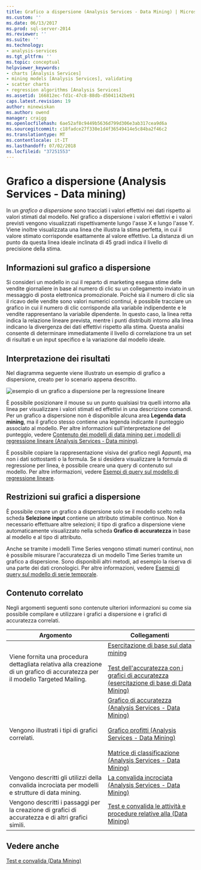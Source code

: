 ```yaml
---
title: Grafico a dispersione (Analysis Services - Data Mining) | Microsoft Docs
ms.custom: ''
ms.date: 06/13/2017
ms.prod: sql-server-2014
ms.reviewer: ''
ms.suite: ''
ms.technology:
- analysis-services
ms.tgt_pltfrm: ''
ms.topic: conceptual
helpviewer_keywords:
- charts [Analysis Services]
- mining models [Analysis Services], validating
- scatter charts
- regression algorithms [Analysis Services]
ms.assetid: 166812ec-fd1c-47c8-88db-d5041142be91
caps.latest.revision: 19
author: minewiskan
ms.author: owend
manager: craigg
ms.openlocfilehash: 6ae52af8c9449b5636d799d306e3ab317cea9d6a
ms.sourcegitcommit: c18fadce27f330e1d4f36549414e5c84ba2f46c2
ms.translationtype: MT
ms.contentlocale: it-IT
ms.lasthandoff: 07/02/2018
ms.locfileid: "37251553"
---
```

# <a name="scatter-plot-analysis-services---data-mining"></a>Grafico a dispersione (Analysis Services - Data mining)
  In un *grafico a dispersione* sono tracciati i valori effettivi nei dati rispetto ai valori stimati dal modello. Nel grafico a dispersione i valori effettivi e i valori previsti vengono visualizzati rispettivamente lungo l'asse X e lungo l'asse Y. Viene inoltre visualizzata una linea che illustra la stima perfetta, in cui il valore stimato corrisponde esattamente al valore effettivo. La distanza di un punto da questa linea ideale inclinata di 45 gradi indica il livello di precisione della stima.  
  
## <a name="understanding-the-scatter-plot"></a>Informazioni sul grafico a dispersione  
 Si consideri un modello in cui il reparto di marketing esegua stime delle vendite giornaliere in base al numero di clic su un collegamento inviato in un messaggio di posta elettronica promozionale. Poiché sia il numero di clic sia il ricavo delle vendite sono valori numerici continui, è possibile tracciare un grafico in cui il numero di clic corrisponde alla variabile indipendente e le vendite rappresentano la variabile dipendente. In questo caso, la linea retta indica la relazione lineare prevista, mentre i punti distribuiti intorno alla linea indicano la divergenza dei dati effettivi rispetto alla stima. Questa analisi consente di determinare immediatamente il livello di correlazione tra un set di risultati e un input specifico e la variazione dal modello ideale.  
  
## <a name="interpreting-the-results"></a>Interpretazione dei risultati  
 Nel diagramma seguente viene illustrato un esempio di grafico a dispersione, creato per lo scenario appena descritto.  
  
 ![esempio di un grafico a dispersione per la regressione lineare](../media/scatterplot-callctr.gif "esempio di un grafico a dispersione per la regressione lineare")  
  
 È possibile posizionare il mouse su un punto qualsiasi tra quelli intorno alla linea per visualizzare i valori stimati ed effettivi in una descrizione comandi. Per un grafico a dispersione non è disponibile alcuna area **Legenda data mining**, ma il grafico stesso contiene una legenda indicante il punteggio associato al modello. Per altre informazioni sull'interpretazione del punteggio, vedere [Contenuto dei modelli di data mining per i modelli di regressione lineare &#40;Analysis Services - Data mining&#41;](mining-model-content-for-linear-regression-models-analysis-services-data-mining.md).  
  
 È possibile copiare la rappresentazione visiva del grafico negli Appunti, ma non i dati sottostanti o la formula. Se si desidera visualizzare la formula di regressione per linea, è possibile creare una query di contenuto sul modello. Per altre informazioni, vedere [Esempi di query sul modello di regressione lineare](linear-regression-model-query-examples.md).  
  
## <a name="restrictions-on-scatter-plots"></a>Restrizioni sui grafici a dispersione  
 È possibile creare un grafico a dispersione solo se il modello scelto nella scheda **Selezione input** contiene un attributo stimabile continuo. Non è necessario effettuare altre selezioni; il tipo di grafico a dispersione viene automaticamente visualizzato nella scheda **Grafico di accuratezza** in base al modello e al tipo di attributo.  
  
 Anche se tramite i modelli Time Series vengono stimati numeri continui, non è possibile misurare l'accuratezza di un modello Time Series tramite un grafico a dispersione. Sono disponibili altri metodi, ad esempio la riserva di una parte dei dati cronologici. Per altre informazioni, vedere [Esempi di query sul modello di serie temporale](time-series-model-query-examples.md).  
  
## <a name="related-content"></a>Contenuto correlato  
 Negli argomenti seguenti sono contenute ulteriori informazioni su come sia possibile compilare e utilizzare i grafici a dispersione e i grafici di accuratezza correlati.  
  
|Argomento|Collegamenti|  
|------------|-----------|  
|Viene fornita una procedura dettagliata relativa alla creazione di un grafico di accuratezza per il modello Targeted Mailing.|[Esercitazione di base sul data mining](../../tutorials/basic-data-mining-tutorial.md)<br /><br /> [Test dell'accuratezza con i grafici di accuratezza &#40;esercitazione di base di Data Mining&#41;](../../tutorials/testing-accuracy-with-lift-charts-basic-data-mining-tutorial.md)|  
|Vengono illustrati i tipi di grafici correlati.|[Grafico di accuratezza &#40;Analysis Services - Data Mining&#41;](lift-chart-analysis-services-data-mining.md)<br /><br /> [Grafico profitti &#40;Analysis Services - Data Mining&#41;](profit-chart-analysis-services-data-mining.md)<br /><br /> [Matrice di classificazione &#40;Analysis Services - Data Mining&#41;](classification-matrix-analysis-services-data-mining.md)|  
|Vengono descritti gli utilizzi della convalida incrociata per modelli e strutture di data mining.|[La convalida incrociata &#40;Analysis Services - Data Mining&#41;](cross-validation-analysis-services-data-mining.md)|  
|Vengono descritti i passaggi per la creazione di grafici di accuratezza e di altri grafici simili.|[Test e convalida le attività e procedure relative alla &#40;Data Mining&#41;](testing-and-validation-tasks-and-how-tos-data-mining.md)|  
  
## <a name="see-also"></a>Vedere anche  
 [Test e convalida &#40;Data Mining&#41;](testing-and-validation-data-mining.md)  
  
  
